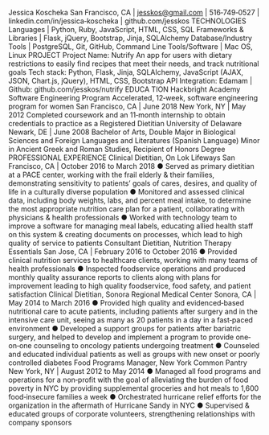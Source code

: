 Jessica Koscheka
San Francisco, CA | jesskos@gmail.com | 516‐749‐0527 | linkedin.com/in/jessica‐koscheka | github.com/jesskos
TECHNOLOGIES
Languages | Python, Ruby, JavaScript, HTML, CSS, SQL
Frameworks & Libraries | Flask, jQuery, Bootstrap, Jinja, SQLAlchemy Database/Industry Tools | PostgreSQL, Git, GitHub, Command Line Tools/Software | Mac OS, Linux
PROJECT
Project Name: Nutrify
An app for users with dietary restrictions to easily find recipes that meet their needs, and track nutritional goals Tech stack: Python, Flask, Jinja, SQLAlchemy, JavaScript (AJAX, JSON, Chart.js, jQuery), HTML, CSS, Bootstrap API Integration: Edamam | Github: github.com/jesskos/nutrify
      EDUCA TION
Hackbright Academy
Software Engineering Program
Accelerated, 12‐week, software engineering program for women
 San Francisco, CA | June 2018
New York, NY | May 2012 Completed coursework and an 11‐month internship to obtain credentials to practice as a Registered Dietitian
University of Delaware Newark, DE | June 2008 Bachelor of Arts, Double Major in Biological Sciences and Foreign Languages and Literatures (Spanish Language) Minor in Ancient Greek and Roman Studies, Recipient of Honors Degree
PROFESSIONAL EXPERIENCE
Clinical Dietitian, On Lok Lifeways San Francisco, CA | October 2016 to March 2018
● Served as primary dietitian at a PACE center, working with the frail elderly & their families, demonstrating sensitivity to patients’ goals of cares, desires, and quality of life in a culturally diverse population
● Monitored and assessed clinical data, including body weights, labs, and percent meal intake, to determine the most appropriate nutrition care plan for a patient, collaborating with physicians & health professionals
● Worked with technology team to improve a software for managing meal labels, educating allied health staff on this system & creating documents on processes, which lead to high quality of service to patients
Consultant Dietitian, Nutrition Therapy Essentials San Jose, CA | February 2016 to October 2016
● Provided clinical nutrition services to healthcare clients, working with many teams of health professionals
● Inspected foodservice operations and produced monthly quality assurance reports to clients along with
plans for improvement leading to high quality foodservice, food safety, and patient satisfaction
Clinical Dietitian, Sonora Regional Medical Center Sonora, CA | May 2014 to March 2016
● Provided high quality and evidenced‐based nutritional care to acute patients, including patients after
surgery and in the intensive care unit, seeing as many as 20 patients in a day in a fast‐paced environment
● Developed a support groups for patients after bariatric surgery, and helped to develop and implement a
program to provide one‐on‐one counseling to oncology patients undergoing treatment
● Counseled and educated individual patients as well as groups with new onset or poorly controlled diabetes
Food Programs Manager, New York Common Pantry New York, NY | August 2012 to May 2014
● Managed all food programs and operations for a non‐profit with the goal of alleviating the burden of food poverty in NYC by providing supplemental groceries and hot meals to 1,600 food‐insecure families a week
● Orchestrated hurricane relief efforts for the organization in the aftermath of Hurricane Sandy in NYC
● Supervised & educated groups of corporate volunteers, strengthening relationships with company sponsors